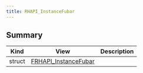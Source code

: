```yaml
---
title: RHAPI_InstanceFubar
---
```


## Summary
| Kind | View | Description |
|------|------|-------------|
|struct|[FRHAPI_InstanceFubar](/unreal-plugins/all/structfrhapi__instancefubar/#structFRHAPI__InstanceFubar)||
